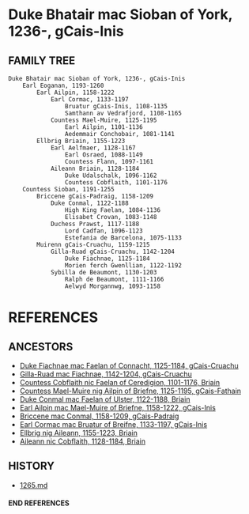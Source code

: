 # Duke Bhatair mac Sioban of York, 1236-, gCais-Inis

## FAMILY TREE

```
Duke Bhatair mac Sioban of York, 1236-, gCais-Inis
	Earl Eoganan, 1193-1260
		Earl Ailpin, 1158-1222
            Earl Cormac, 1133-1197
                Bruatur gCais-Inis, 1108-1135
                Samthann av Vedrafjord, 1108-1165
            Countess Mael-Muire, 1125-1195
                Earl Ailpin, 1101-1136
                Aedemmair Conchobair, 1081-1141 
        Ellbrig Briain, 1155-1223
            Earl Aelfmaer, 1128-1167
                Earl Osraed, 1088-1149
                Countess Flann, 1097-1161
            Aileann Briain, 1128-1184
				Duke Udalschalk, 1096-1162
				Countess Cobflaith, 1101-1176
	Countess Sioban, 1191-1255
		Briccene gCais-Padraig, 1158-1209
			Duke Conmal, 1122-1188
				High King Faelan, 1084-1136
				Elisabet Crovan, 1083-1148
			Duchess Prawst, 1117-1188
				Lord Cadfan, 1096-1123
				Estefania de Barcelona, 1075-1133
		Muirenn gCais-Cruachu, 1159-1215
			Gilla-Ruad gCais-Cruachu, 1142-1204	
				Duke Fiachnae, 1125-1184
				Morien ferch Gwenllian, 1122-1192
			Sybilla de Beaumont, 1130-1203
				Ralph de Beaumont, 1111-1166
				Aelwyd Morgannwg, 1093-1158
```


# REFERENCES

## ANCESTORS
* [Duke Fiachnae mac Faelan of Connacht, 1125-1184, gCais-Cruachu](fiachnae_mac_faelan_1125.md)
* [Gilla-Ruad mac Fiachnae, 1142-1204, gCais-Cruachu](gilla-ruad_mac_fiachnae_1142.md)
* [Countess Cobflaith nic Faelan of Ceredigion, 1101-1176, Briain](cobflaith_nic_faelan_1101.md)
* [Countess Mael-Muire nig Ailpin of Briefne, 1125-1195, gCais-Fathain](mael-muire_nig_ailpin_1125.md)
* [Duke Conmal mac Faelan of Ulster, 1122-1188, Briain](conmal_mac_faelan_1122.md)
* [Earl Ailpin mac Mael-Muire of Briefne, 1158-1222, gCais-Inis](ailpin_mac_mael-muire_1158.md)
* [Briccene mac Conmal, 1158-1209, gCais-Padraig](briccene_mac_conmal_1158.md)
* [Earl Cormac mac Bruatur of Breifne, 1133-1197, gCais-Inis](cormac_mac_bruatur_1133.md)
* [Ellbrig nig Aileann, 1155-1223, Briain](ellbrig_nig_aileann_1155.md)
* [Aileann nic Cobflaith, 1128-1184, Briain](aileann_nic_cobflaith_1128.md)

## HISTORY
* [1265.md](../h/1265.md)
#### END REFERENCES